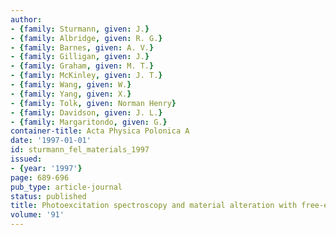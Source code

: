 ```yaml
---
author:
- {family: Sturmann, given: J.}
- {family: Albridge, given: R. G.}
- {family: Barnes, given: A. V.}
- {family: Gilligan, given: J.}
- {family: Graham, given: M. T.}
- {family: McKinley, given: J. T.}
- {family: Wang, given: W.}
- {family: Yang, given: X.}
- {family: Tolk, given: Norman Henry}
- {family: Davidson, given: J. L.}
- {family: Margaritondo, given: G.}
container-title: Acta Physica Polonica A
date: '1997-01-01'
id: sturmann_fel_materials_1997
issued:
- {year: '1997'}
page: 689-696
pub_type: article-journal
status: published
title: Photoexcitation spectroscopy and material alteration with free-electron laser
volume: '91'
---
```

